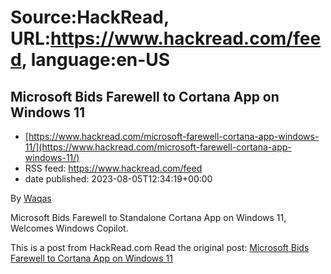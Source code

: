 # Source:HackRead, URL:https://www.hackread.com/feed, language:en-US

## Microsoft Bids Farewell to Cortana App on Windows 11
 - [https://www.hackread.com/microsoft-farewell-cortana-app-windows-11/](https://www.hackread.com/microsoft-farewell-cortana-app-windows-11/)
 - RSS feed: https://www.hackread.com/feed
 - date published: 2023-08-05T12:34:19+00:00

<p>By <a href="https://www.hackread.com/author/hackread/" rel="nofollow">Waqas</a></p>
<p>Microsoft Bids Farewell to Standalone Cortana App on Windows 11, Welcomes Windows Copilot.</p>
<p>This is a post from HackRead.com Read the original post: <a href="https://www.hackread.com/microsoft-farewell-cortana-app-windows-11/" rel="nofollow">Microsoft Bids Farewell to Cortana App on Windows 11</a></p>

